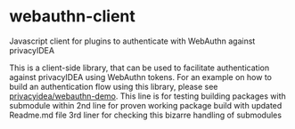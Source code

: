 # webauthn-client
Javascript client for plugins to authenticate with WebAuthn against privacyIDEA

This is a client-side library, that can be used to facilitate authentication
against privacyIDEA using WebAuthn tokens. For an example on how to build an
authentication flow using this library, please see
[privacyidea/webauthn-demo](https://github.com/privacyidea/webauthn-demo).
This line is for testing building packages with submodule within
2nd line for proven working package build with updated Readme.md file
3rd liner for checking this bizarre handling of submodules
